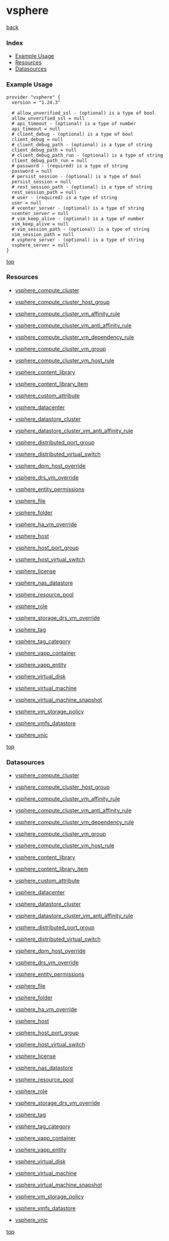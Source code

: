 # vsphere

[back](../)

### Index

- [Example Usage](#example-usage)
- [Resources](#resources)
- [Datasources](#datasources)

### Example Usage

```hcl
provider "vsphere" {
  version = "1.24.3"

  # allow_unverified_ssl - (optional) is a type of bool
  allow_unverified_ssl = null
  # api_timeout - (optional) is a type of number
  api_timeout = null
  # client_debug - (optional) is a type of bool
  client_debug = null
  # client_debug_path - (optional) is a type of string
  client_debug_path = null
  # client_debug_path_run - (optional) is a type of string
  client_debug_path_run = null
  # password - (required) is a type of string
  password = null
  # persist_session - (optional) is a type of bool
  persist_session = null
  # rest_session_path - (optional) is a type of string
  rest_session_path = null
  # user - (required) is a type of string
  user = null
  # vcenter_server - (optional) is a type of string
  vcenter_server = null
  # vim_keep_alive - (optional) is a type of number
  vim_keep_alive = null
  # vim_session_path - (optional) is a type of string
  vim_session_path = null
  # vsphere_server - (optional) is a type of string
  vsphere_server = null
}
```

[top](#index)

### Resources


- [vsphere_compute_cluster](./r/vsphere_compute_cluster.md)

- [vsphere_compute_cluster_host_group](./r/vsphere_compute_cluster_host_group.md)

- [vsphere_compute_cluster_vm_affinity_rule](./r/vsphere_compute_cluster_vm_affinity_rule.md)

- [vsphere_compute_cluster_vm_anti_affinity_rule](./r/vsphere_compute_cluster_vm_anti_affinity_rule.md)

- [vsphere_compute_cluster_vm_dependency_rule](./r/vsphere_compute_cluster_vm_dependency_rule.md)

- [vsphere_compute_cluster_vm_group](./r/vsphere_compute_cluster_vm_group.md)

- [vsphere_compute_cluster_vm_host_rule](./r/vsphere_compute_cluster_vm_host_rule.md)

- [vsphere_content_library](./r/vsphere_content_library.md)

- [vsphere_content_library_item](./r/vsphere_content_library_item.md)

- [vsphere_custom_attribute](./r/vsphere_custom_attribute.md)

- [vsphere_datacenter](./r/vsphere_datacenter.md)

- [vsphere_datastore_cluster](./r/vsphere_datastore_cluster.md)

- [vsphere_datastore_cluster_vm_anti_affinity_rule](./r/vsphere_datastore_cluster_vm_anti_affinity_rule.md)

- [vsphere_distributed_port_group](./r/vsphere_distributed_port_group.md)

- [vsphere_distributed_virtual_switch](./r/vsphere_distributed_virtual_switch.md)

- [vsphere_dpm_host_override](./r/vsphere_dpm_host_override.md)

- [vsphere_drs_vm_override](./r/vsphere_drs_vm_override.md)

- [vsphere_entity_permissions](./r/vsphere_entity_permissions.md)

- [vsphere_file](./r/vsphere_file.md)

- [vsphere_folder](./r/vsphere_folder.md)

- [vsphere_ha_vm_override](./r/vsphere_ha_vm_override.md)

- [vsphere_host](./r/vsphere_host.md)

- [vsphere_host_port_group](./r/vsphere_host_port_group.md)

- [vsphere_host_virtual_switch](./r/vsphere_host_virtual_switch.md)

- [vsphere_license](./r/vsphere_license.md)

- [vsphere_nas_datastore](./r/vsphere_nas_datastore.md)

- [vsphere_resource_pool](./r/vsphere_resource_pool.md)

- [vsphere_role](./r/vsphere_role.md)

- [vsphere_storage_drs_vm_override](./r/vsphere_storage_drs_vm_override.md)

- [vsphere_tag](./r/vsphere_tag.md)

- [vsphere_tag_category](./r/vsphere_tag_category.md)

- [vsphere_vapp_container](./r/vsphere_vapp_container.md)

- [vsphere_vapp_entity](./r/vsphere_vapp_entity.md)

- [vsphere_virtual_disk](./r/vsphere_virtual_disk.md)

- [vsphere_virtual_machine](./r/vsphere_virtual_machine.md)

- [vsphere_virtual_machine_snapshot](./r/vsphere_virtual_machine_snapshot.md)

- [vsphere_vm_storage_policy](./r/vsphere_vm_storage_policy.md)

- [vsphere_vmfs_datastore](./r/vsphere_vmfs_datastore.md)

- [vsphere_vnic](./r/vsphere_vnic.md)


[top](#index)

### Datasources


- [vsphere_compute_cluster](./d/vsphere_compute_cluster.md)

- [vsphere_compute_cluster_host_group](./d/vsphere_compute_cluster_host_group.md)

- [vsphere_compute_cluster_vm_affinity_rule](./d/vsphere_compute_cluster_vm_affinity_rule.md)

- [vsphere_compute_cluster_vm_anti_affinity_rule](./d/vsphere_compute_cluster_vm_anti_affinity_rule.md)

- [vsphere_compute_cluster_vm_dependency_rule](./d/vsphere_compute_cluster_vm_dependency_rule.md)

- [vsphere_compute_cluster_vm_group](./d/vsphere_compute_cluster_vm_group.md)

- [vsphere_compute_cluster_vm_host_rule](./d/vsphere_compute_cluster_vm_host_rule.md)

- [vsphere_content_library](./d/vsphere_content_library.md)

- [vsphere_content_library_item](./d/vsphere_content_library_item.md)

- [vsphere_custom_attribute](./d/vsphere_custom_attribute.md)

- [vsphere_datacenter](./d/vsphere_datacenter.md)

- [vsphere_datastore_cluster](./d/vsphere_datastore_cluster.md)

- [vsphere_datastore_cluster_vm_anti_affinity_rule](./d/vsphere_datastore_cluster_vm_anti_affinity_rule.md)

- [vsphere_distributed_port_group](./d/vsphere_distributed_port_group.md)

- [vsphere_distributed_virtual_switch](./d/vsphere_distributed_virtual_switch.md)

- [vsphere_dpm_host_override](./d/vsphere_dpm_host_override.md)

- [vsphere_drs_vm_override](./d/vsphere_drs_vm_override.md)

- [vsphere_entity_permissions](./d/vsphere_entity_permissions.md)

- [vsphere_file](./d/vsphere_file.md)

- [vsphere_folder](./d/vsphere_folder.md)

- [vsphere_ha_vm_override](./d/vsphere_ha_vm_override.md)

- [vsphere_host](./d/vsphere_host.md)

- [vsphere_host_port_group](./d/vsphere_host_port_group.md)

- [vsphere_host_virtual_switch](./d/vsphere_host_virtual_switch.md)

- [vsphere_license](./d/vsphere_license.md)

- [vsphere_nas_datastore](./d/vsphere_nas_datastore.md)

- [vsphere_resource_pool](./d/vsphere_resource_pool.md)

- [vsphere_role](./d/vsphere_role.md)

- [vsphere_storage_drs_vm_override](./d/vsphere_storage_drs_vm_override.md)

- [vsphere_tag](./d/vsphere_tag.md)

- [vsphere_tag_category](./d/vsphere_tag_category.md)

- [vsphere_vapp_container](./d/vsphere_vapp_container.md)

- [vsphere_vapp_entity](./d/vsphere_vapp_entity.md)

- [vsphere_virtual_disk](./d/vsphere_virtual_disk.md)

- [vsphere_virtual_machine](./d/vsphere_virtual_machine.md)

- [vsphere_virtual_machine_snapshot](./d/vsphere_virtual_machine_snapshot.md)

- [vsphere_vm_storage_policy](./d/vsphere_vm_storage_policy.md)

- [vsphere_vmfs_datastore](./d/vsphere_vmfs_datastore.md)

- [vsphere_vnic](./d/vsphere_vnic.md)


[top](#index)